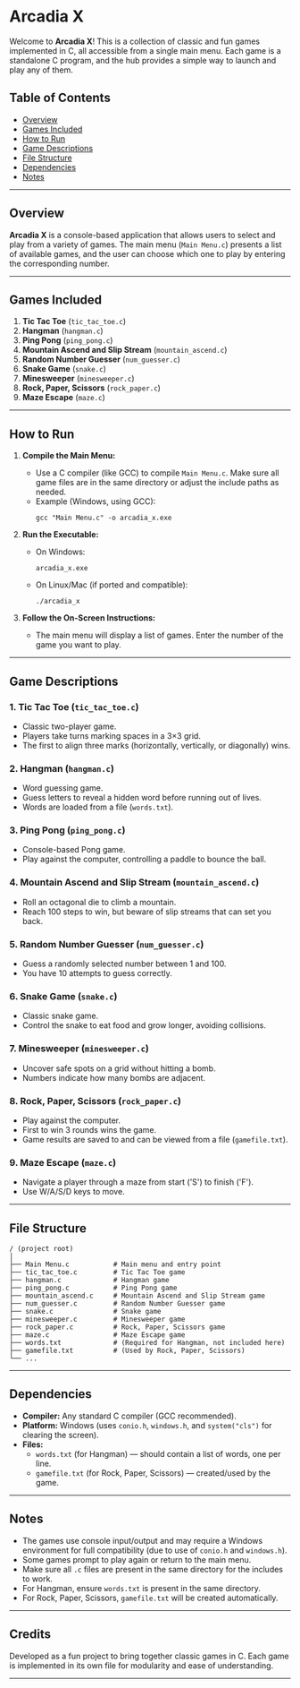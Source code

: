# Arcadia X

Welcome to **Arcadia X**! This is a collection of classic and fun games implemented in C, all accessible from a single main menu. Each game is a standalone C program, and the hub provides a simple way to launch and play any of them.

## Table of Contents

- [Overview](#overview)
- [Games Included](#games-included)
- [How to Run](#how-to-run)
- [Game Descriptions](#game-descriptions)
- [File Structure](#file-structure)
- [Dependencies](#dependencies)
- [Notes](#notes)

---

## Overview

**Arcadia X** is a console-based application that allows users to select and play from a variety of games. The main menu (`Main Menu.c`) presents a list of available games, and the user can choose which one to play by entering the corresponding number.

---

## Games Included

1. **Tic Tac Toe** (`tic_tac_toe.c`)
2. **Hangman** (`hangman.c`)
3. **Ping Pong** (`ping_pong.c`)
4. **Mountain Ascend and Slip Stream** (`mountain_ascend.c`)
5. **Random Number Guesser** (`num_guesser.c`)
6. **Snake Game** (`snake.c`)
7. **Minesweeper** (`minesweeper.c`)
8. **Rock, Paper, Scissors** (`rock_paper.c`)
9. **Maze Escape** (`maze.c`)

---

## How to Run

1. **Compile the Main Menu:**
   - Use a C compiler (like GCC) to compile `Main Menu.c`. Make sure all game files are in the same directory or adjust the include paths as needed.
   - Example (Windows, using GCC):
     ```
     gcc "Main Menu.c" -o arcadia_x.exe
     ```

2. **Run the Executable:**
   - On Windows:
     ```
     arcadia_x.exe
     ```
   - On Linux/Mac (if ported and compatible):
     ```
     ./arcadia_x
     ```

3. **Follow the On-Screen Instructions:**
   - The main menu will display a list of games. Enter the number of the game you want to play.

---

## Game Descriptions

### 1. Tic Tac Toe (`tic_tac_toe.c`)
- Classic two-player game.
- Players take turns marking spaces in a 3×3 grid.
- The first to align three marks (horizontally, vertically, or diagonally) wins.

### 2. Hangman (`hangman.c`)
- Word guessing game.
- Guess letters to reveal a hidden word before running out of lives.
- Words are loaded from a file (`words.txt`).

### 3. Ping Pong (`ping_pong.c`)
- Console-based Pong game.
- Play against the computer, controlling a paddle to bounce the ball.

### 4. Mountain Ascend and Slip Stream (`mountain_ascend.c`)
- Roll an octagonal die to climb a mountain.
- Reach 100 steps to win, but beware of slip streams that can set you back.

### 5. Random Number Guesser (`num_guesser.c`)
- Guess a randomly selected number between 1 and 100.
- You have 10 attempts to guess correctly.

### 6. Snake Game (`snake.c`)
- Classic snake game.
- Control the snake to eat food and grow longer, avoiding collisions.

### 7. Minesweeper (`minesweeper.c`)
- Uncover safe spots on a grid without hitting a bomb.
- Numbers indicate how many bombs are adjacent.

### 8. Rock, Paper, Scissors (`rock_paper.c`)
- Play against the computer.
- First to win 3 rounds wins the game.
- Game results are saved to and can be viewed from a file (`gamefile.txt`).

### 9. Maze Escape (`maze.c`)
- Navigate a player through a maze from start ('S') to finish ('F').
- Use W/A/S/D keys to move.

---

## File Structure

```
/ (project root)
│
├── Main Menu.c           # Main menu and entry point
├── tic_tac_toe.c         # Tic Tac Toe game
├── hangman.c             # Hangman game
├── ping_pong.c           # Ping Pong game
├── mountain_ascend.c     # Mountain Ascend and Slip Stream game
├── num_guesser.c         # Random Number Guesser game
├── snake.c               # Snake game
├── minesweeper.c         # Minesweeper game
├── rock_paper.c          # Rock, Paper, Scissors game
├── maze.c                # Maze Escape game
├── words.txt             # (Required for Hangman, not included here)
├── gamefile.txt          # (Used by Rock, Paper, Scissors)
└── ...
```

---

## Dependencies

- **Compiler:** Any standard C compiler (GCC recommended).
- **Platform:** Windows (uses `conio.h`, `windows.h`, and `system("cls")` for clearing the screen).
- **Files:** 
  - `words.txt` (for Hangman) — should contain a list of words, one per line.
  - `gamefile.txt` (for Rock, Paper, Scissors) — created/used by the game.

---

## Notes

- The games use console input/output and may require a Windows environment for full compatibility (due to use of `conio.h` and `windows.h`).
- Some games prompt to play again or return to the main menu.
- Make sure all `.c` files are present in the same directory for the includes to work.
- For Hangman, ensure `words.txt` is present in the same directory.
- For Rock, Paper, Scissors, `gamefile.txt` will be created automatically.

---

## Credits

Developed as a fun project to bring together classic games in C. Each game is implemented in its own file for modularity and ease of understanding.

---

